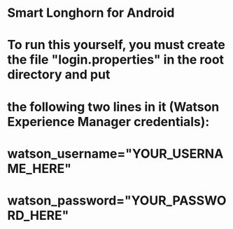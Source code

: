 # Smart Longhorn for Android
#
# To run this yourself, you must create the file "login.properties" in the root directory and put
# the following two lines in it (Watson Experience Manager credentials):
#
# watson_username="YOUR_USERNAME_HERE"
# watson_password="YOUR_PASSWORD_HERE"
